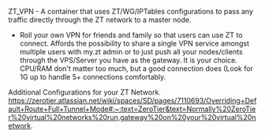 ZT_VPN - A container that uses ZT/WG/IPTables configurations to pass any traffic directly through the ZT network to a master node.

  * Roll your own VPN for friends and family so that users can use ZT to connect. Affords the possibility to share a single VPN service amongst multiple users with my.zt admin or     to just push all your nodes/clients through the VPS/Server you have as the gateway. It is your choice. CPU/RAM don't matter too much, but a good connection does (Look for 1G       up to handle 5+ connections comfortably.


Additional Configurations for your ZT Network.
https://zerotier.atlassian.net/wiki/spaces/SD/pages/7110693/Overriding+Default+Route+Full+Tunnel+Mode#:~:text=ZeroTier&text=Normally%20ZeroTier%20virtual%20networks%20run,gateway%20on%20your%20virtual%20network.
